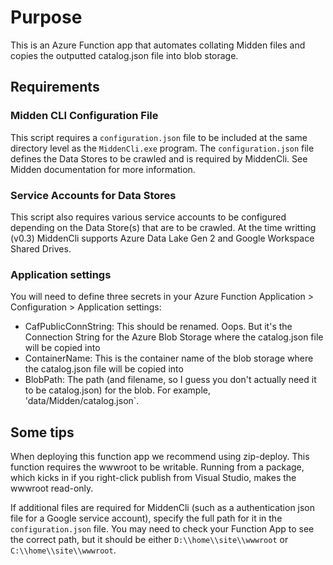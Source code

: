 # Purpose

This is an Azure Function app that automates collating Midden files and copies the outputted catalog.json file into blob storage.

## Requirements

### Midden CLI Configuration File

This script requires a `configuration.json` file to be included at the same directory level as the `MiddenCli.exe` program. The `configuration.json` file defines the Data Stores to be crawled and is required by MiddenCli. See Midden documentation for more information.

### Service Accounts for Data Stores

This script also requires various service accounts to be configured depending on the Data Store(s) that are to be crawled. At the time writting (v0.3) MiddenCli supports Azure Data Lake Gen 2 and Google Workspace Shared Drives.

### Application settings

You will need to define three secrets in your Azure Function Application > Configuration > Application settings:

* CafPublicConnString: This should be renamed. Oops. But it's the Connection String for the Azure Blob Storage where the catalog.json file will be copied into
* ContainerName: This is the container name of the blob storage where the catalog.json file will be copied into
* BlobPath: The path (and filename, so I guess you don't actually need it to be catalog.json) for the blob. For example, 'data/Midden/catalog.json`.

## Some tips

When deploying this function app we recommend using zip-deploy. This function requires the wwwroot to be writable. Running from a package, which kicks in if you right-click publish from Visual Studio, makes the wwwroot read-only.

If additional files are required for MiddenCli (such as a authentication json file for a Google service account), specify the full path for it in the `configuration.json` file. You may need to check your Function App to see the correct path, but it should be either `D:\\home\\site\\wwwroot` or `C:\\home\\site\\wwwroot`.